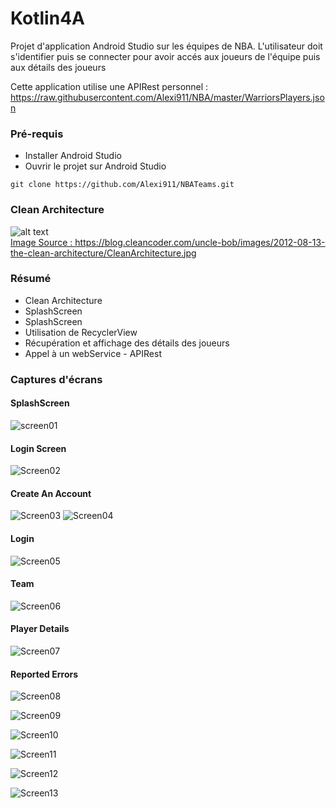 # Kotlin4A

Projet d'application Android Studio sur les équipes de NBA. L'utilisateur doit s'identifier puis se connecter pour avoir accés aux joueurs de l'équipe puis aux détails des joueurs

Cette application utilise une APIRest personnel : https://raw.githubusercontent.com/Alexi911/NBA/master/WarriorsPlayers.json
<br/>

### Pré-requis

- Installer Android Studio </br>
- Ouvrir le projet sur Android Studio </br>
```
git clone https://github.com/Alexi911/NBATeams.git
```
### Clean Architecture

![alt text]( https://blog.cleancoder.com/uncle-bob/images/2012-08-13-the-clean-architecture/CleanArchitecture.jpg)</br>
<u>Image Source : https://blog.cleancoder.com/uncle-bob/images/2012-08-13-the-clean-architecture/CleanArchitecture.jpg</u>

### Résumé

- Clean Architecture</br>
- SplashScreen </br>
- SplashScreen </br>
- Utilisation de RecyclerView </br>
- Récupération et affichage des détails des joueurs </br>
- Appel à un webService - APIRest </br>
### Captures d'écrans

#### SplashScreen
![screen01](https://raw.githubusercontent.com/Alexi911/Kotlin4A/master/ScreenShot_ReadMe/01.png)

#### Login Screen 
![Screen02](https://raw.githubusercontent.com/Alexi911/Kotlin4A/master/ScreenShot_ReadMe/02.png) </br>

#### Create An Account 
![Screen03](https://raw.githubusercontent.com/Alexi911/Kotlin4A/master/ScreenShot_ReadMe/03.png)
![Screen04](https://raw.githubusercontent.com/Alexi911/Kotlin4A/master/ScreenShot_ReadMe/04.png)

#### Login
![Screen05](https://raw.githubusercontent.com/Alexi911/Kotlin4A/master/ScreenShot_ReadMe/05.png)

#### Team
![Screen06](https://raw.githubusercontent.com/Alexi911/Kotlin4A/master/ScreenShot_ReadMe/06.png)

#### Player Details
![Screen07](https://raw.githubusercontent.com/Alexi911/Kotlin4A/master/ScreenShot_ReadMe/07.png)

#### Reported Errors
![Screen08](https://raw.githubusercontent.com/Alexi911/Kotlin4A/master/ScreenShot_ReadMe/08.png)

![Screen09](https://raw.githubusercontent.com/Alexi911/Kotlin4A/master/ScreenShot_ReadMe/09.png)

![Screen10](https://raw.githubusercontent.com/Alexi911/Kotlin4A/master/ScreenShot_ReadMe/10.png)

![Screen11](https://raw.githubusercontent.com/Alexi911/Kotlin4A/master/ScreenShot_ReadMe/11.png)

![Screen12](https://raw.githubusercontent.com/Alexi911/Kotlin4A/master/ScreenShot_ReadMe/12.png)

![Screen13](https://raw.githubusercontent.com/Alexi911/Kotlin4A/master/ScreenShot_ReadMe/13.png)


